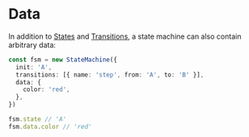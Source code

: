 # Data

In addition to [States](states-and-transitions.md) and [Transitions](states-and-transitions.md), a state machine can
also contain arbitrary data:

```typescript
const fsm = new StateMachine({
  init: 'A',
  transitions: [{ name: 'step', from: 'A', to: 'B' }],
  data: {
    color: 'red',
  },
})

fsm.state // 'A'
fsm.data.color // 'red'
```
